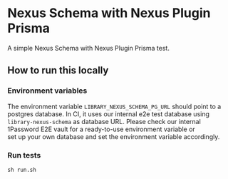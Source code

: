 # Nexus Schema with Nexus Plugin Prisma

A simple Nexus Schema with Nexus Plugin Prisma test.

## How to run this locally

### Environment variables

The environment variable `LIBRARY_NEXUS_SCHEMA_PG_URL` should point to a postgres database.
In CI, it uses our internal e2e test database using `library-nexus-schema` as database URL.
Please check our internal 1Password E2E vault for a ready-to-use environment variable or  
set up your own database and set the environment variable accordingly.

### Run tests

```shell script
sh run.sh
```
